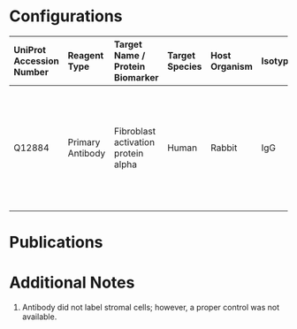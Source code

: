 # Configurations

| UniProt Accession Number   | Reagent Type     | Target Name / Protein Biomarker     | Target Species   | Host Organism   | Isotype   | Clonality   | Vendor         | Catalog Number   | Conjugate    | RRID   | Availability   | Method                 | Tissue Preservation   | Target Tissue   | Tissue State        | Detergent         | Antigen Retrieval Conditions                                                               | Dye Inactivation Conditions   | Recommend   | Agree               | Disagree   | Contributor         | Notes       |
|:---------------------------|:-----------------|:------------------------------------|:-----------------|:----------------|:----------|:------------|:---------------|:-----------------|:-------------|:-------|:---------------|:-----------------------|:----------------------|:----------------|:--------------------|:------------------|:-------------------------------------------------------------------------------------------|:------------------------------|:------------|:--------------------|:-----------|:--------------------|:------------|
| Q12884                     | Primary Antibody | Fibroblast activation protein alpha | Human            | Rabbit          | IgG       | Polyclonal  | MilliporeSigma | ABT11            | Unconjugated | NA     | Stock          | Multiplexed 2D Imaging | FFPE                  | Lymph Node      | Follicular Lymphoma | 0.3% Triton-X-100 | pH 6 for 30 minutes ER1 (AF9961) and pH 9 for 30 minutes ER2 (AF9640) using the Leica Bond | NA                            | No          | 0000-0003-4379-8967 | NA         | 0000-0003-4379-8967 | [1](#notes) |

# Publications



# Additional Notes

<a name="notes"></a>
1. Antibody did not label stromal cells; however, a proper control was not available.
